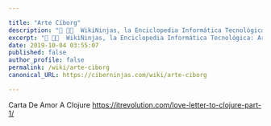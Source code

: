 ```yaml
---

title: "Arte Cíborg"
description: "📖 👨‍💻  WikiNinjas, la Enciclopedia Informática Tecnológica: Arte Cíborg"
excerpt: "📖 👨‍💻  WikiNinjas, la Enciclopedia Informática Tecnológica: Arte Cíborg"
date: 2019-10-04 03:55:07
published: false
author_profile: false
permalink: /wiki/arte-ciborg
canonical_URL: https://ciberninjas.com/wiki/arte-ciborg

---
```


Carta De Amor A Clojure https://itrevolution.com/love-letter-to-clojure-part-1/